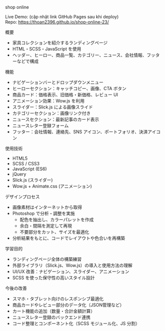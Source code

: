 shop online

Live Demo: (cập nhật link GitHub Pages sau khi deploy)  
Repo: https://thoan2396.github.io/shop-online-23/

 概要
- 家具コレクションを紹介するランディングページ  
- HTML・SCSS・JavaScript を使用  
- ヘッダー、ヒーロー、商品一覧、カテゴリー、ニュース、会社情報、フッターなどで構成  

 機能
- ナビゲーションバーとドロップダウンメニュー  
- ヒーローセクション：キャッチコピー、画像、CTA ボタン  
- 商品カード：価格表示、旧価格・新価格、レビュー UI  
- アニメーション効果：Wow.js を利用  
- スライダー：Slick.js による画像スライド  
- カテゴリーセクション：画像リンク付き  
- ニュースセクション：最新記事のカード表示  
- ニュースレター登録フォーム  
- フッター：会社情報、連絡先、SNS アイコン、ポートフォリオ、決済アイコン  

 使用技術
- HTML5  
- SCSS / CSS3  
- JavaScript (ES6)  
- jQuery  
- Slick.js (スライダー)  
- Wow.js + Animate.css (アニメーション)  

 デザインプロセス
- 画像素材はインターネットから取得  
- Photoshop で分析・調整を実施  
  - 配色を抽出し、カラーパレットを作成  
  - 余白・間隔を測定して再現  
  - 不要部分をカット、サイズを最適化  
- 分析結果をもとに、コードでレイアウトや色合いを再構築  

 学習目的
- ランディングページ全体の構築練習  
- 外部ライブラリ（Slick.js、Wow.js）の導入と使用方法の理解  
- UI/UX 改善：ナビゲーション、スライダー、アニメーション  
- SCSS を使った保守性の高いスタイル設計  

今後の改善
- スマホ・タブレット向けのレスポンシブ最適化  
- 商品カードやレビュー部分のデータ化（JSON管理など）  
- カート機能の追加（数量・合計金額計算）  
- ニュースレター登録のバックエンド連携  
- コード整理とコンポーネント化（SCSS モジュール化、JS 分割）  
